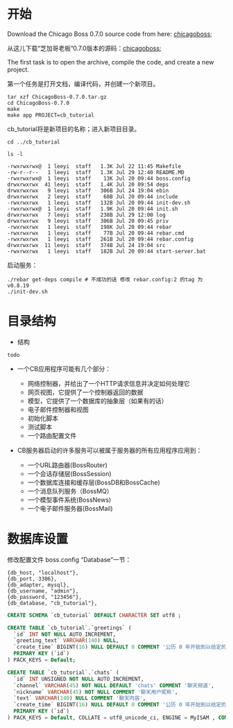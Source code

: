 # 开始

Download the Chicago Boss 0.7.0 source code from here: [chicagoboss](http://www.chicagoboss.org/);

从这儿下载“芝加哥老板”0.7.0版本的源码：[chicagoboss](http://www.chicagoboss.org/);

The first task is to open the archive, compile the code, and create a new project.

第一个任务是打开文档，编译代码，并创建一个新项目。


```shell
tar xzf ChicagoBoss-0.7.0.tar.gz
cd ChicagoBoss-0.7.0
make
make app PROJECT=cb_tutorial
```

cb_tutorial将是新项目的名称；进入新项目目录。

```shell
cd ../cb_tutorial

ls -l

-rwxrwxrwx@  1 leeyi  staff   1.3K Jul 22 11:45 Makefile
-rw-r--r--   1 leeyi  staff   1.3K Jul 29 12:40 README.MD
-rwxrwxrwx@  1 leeyi  staff    13K Jul 20 09:44 boss.config
drwxrwxrwx  41 leeyi  staff   1.4K Jul 20 09:54 deps
drwxrwxrwx   9 leeyi  staff   306B Jul 24 19:04 ebin
drwxrwxrwx   2 leeyi  staff    68B Jul 20 09:44 include
-rwxrwxrwx   1 leeyi  staff   132B Jul 20 09:44 init-dev.sh
-rwxrwxrwx@  1 leeyi  staff   1.9K Jul 20 09:44 init.sh
drwxrwxrwx   7 leeyi  staff   238B Jul 29 12:00 log
drwxrwxrwx   9 leeyi  staff   306B Jul 20 09:45 priv
-rwxrwxrwx   1 leeyi  staff   198K Jul 20 09:44 rebar
-rwxrwxrwx   1 leeyi  staff    77B Jul 20 09:44 rebar.cmd
-rwxrwxrwx   1 leeyi  staff   261B Jul 20 09:44 rebar.config
drwxrwxrwx  11 leeyi  staff   374B Jul 24 19:04 src
-rwxrwxrwx   1 leeyi  staff   182B Jul 20 09:44 start-server.bat
```

启动服务：

```shell
./rebar get-deps compile # 不成功的话 修改 rebar.config:2 的tag 为 v0.8.19
./init-dev.sh
```

# 目录结构

* 结构

```shell
todo
```

* 一个CB应用程序可能有几个部分：

    * 网络控制器，并给出了一个HTTP请求信息并决定如何处理它
    * 网页视图，它提供了一个控制器返回的数据
    * 模型，它提供了一个数据库的抽象层（如果有的话）
    * 电子邮件控制器和视图
    * 初始化脚本
    * 测试脚本
    * 一个路由配置文件

* CB服务器启动的许多服务可以被属于服务器的所有应用程序应用到：

    * 一个URL路由器(BossRouter)
    * 一个会话存储层(BossSession)
    * 一个数据库连接和缓存层(BossDB和BossCache)
    * 一个消息队列服务（BossMQ）
    * 一个模型事件系统(BossNews)
    * 一个电子邮件服务器(BossMail)

# 数据库设置
修改配置文件 boss.config “Database”一节：
```config
{db_host, "localhost"},
{db_port, 3306},
{db_adapter, mysql},
{db_username, "admin"},
{db_password, "123456"},
{db_database, "cb_tutorial"},
```

```sql
CREATE SCHEMA `cb_tutorial` DEFAULT CHARACTER SET utf8 ;

CREATE TABLE `cb_tutorial`.`greetings` (
  `id` INT NOT NULL AUTO_INCREMENT,
  `greeting_text` VARCHAR(140) NULL,
  `create_time` BIGINT(16) NULL DEFAULT 0 COMMENT '公历 0 年开始到以给定的日期和时间(当前的世界标准时间（UTC）)为结束间的秒数',
  PRIMARY KEY (`id`)
) PACK_KEYS = Default;

CREATE TABLE `cb_tutorial`.`chats` (
  `id` INT UNSIGNED NOT NULL AUTO_INCREMENT,
  `channel` VARCHAR(45) NOT NULL DEFAULT 'chats' COMMENT '聊天频道',
  `nickname` VARCHAR(45) NOT NULL COMMENT '聊天用户昵称',
  `text` VARCHAR(140) NULL COMMENT '聊天内容',
  `create_time` BIGINT(16) NULL DEFAULT 0 COMMENT '公历 0 年开始到以给定的日期和时间(当前的世界标准时间（UTC）)为结束间的秒数',
  PRIMARY KEY (`id`)
) PACK_KEYS = Default, COLLATE = utf8_unicode_ci, ENGINE = MyISAM , COMMENT = '聊天室记录' ;
```
